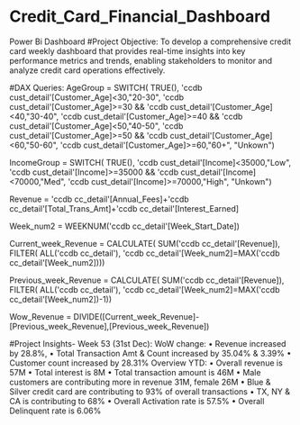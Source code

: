 # Credit_Card_Financial_Dashboard
Power Bi Dashboard
#Project Objective:
To develop a comprehensive credit 
card weekly dashboard that 
provides real-time insights into key 
performance metrics and trends, 
enabling stakeholders to monitor 
and analyze credit card operations 
effectively.




#DAX Queries:
AgeGroup = SWITCH(
    TRUE(),
    'ccdb cust_detail'[Customer_Age]<30,"20-30",
    'ccdb cust_detail'[Customer_Age]>=30 && 'ccdb cust_detail'[Customer_Age]<40,"30-40",
    'ccdb cust_detail'[Customer_Age]>=40 && 'ccdb cust_detail'[Customer_Age]<50,"40-50",
    'ccdb cust_detail'[Customer_Age]>=50 && 'ccdb cust_detail'[Customer_Age]<60,"50-60",
    'ccdb cust_detail'[Customer_Age]>=60,"60+",
    "Unkown")
    
IncomeGroup = SWITCH(
    TRUE(),
  'ccdb cust_detail'[Income]<35000,"Low",
  'ccdb cust_detail'[Income]>=35000 && 'ccdb cust_detail'[Income]<70000,"Med",
  'ccdb cust_detail'[Income]>=70000,"High",
  "Unkown")

Revenue = 'ccdb cc_detail'[Annual_Fees]+'ccdb cc_detail'[Total_Trans_Amt]+'ccdb cc_detail'[Interest_Earned]

Week_num2 = WEEKNUM('ccdb cc_detail'[Week_Start_Date])

Current_week_Revenue = CALCULATE(
    SUM('ccdb cc_detail'[Revenue]),
    FILTER(
        ALL('ccdb cc_detail'),
        'ccdb cc_detail'[Week_num2]=MAX('ccdb cc_detail'[Week_num2])))


Previous_week_Revenue = CALCULATE(
    SUM('ccdb cc_detail'[Revenue]),
    FILTER(
        ALL('ccdb cc_detail'),
        'ccdb cc_detail'[Week_num2]=MAX('ccdb cc_detail'[Week_num2])-1))

Wow_Revenue = DIVIDE([Current_week_Revenue]-[Previous_week_Revenue],[Previous_week_Revenue])


#Project Insights- Week 53 (31st Dec):
WoW change: 
• Revenue increased by 28.8%, 
• Total Transaction Amt & Count increased by 35.04% & 3.39%
• Customer count increased by 28.31%
Overview YTD:
• Overall revenue is 57M
• Total interest is 8M
• Total transaction amount is 46M
• Male customers are contributing more in revenue 31M, female 26M
• Blue & Silver credit card are contributing to 93% of overall 
transactions
• TX, NY & CA is contributing to 68%
• Overall Activation rate is 57.5%
• Overall Delinquent rate is 6.06%


